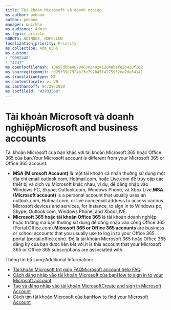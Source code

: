 ```yaml
---
title: Tài khoản Microsoft và doanh nghiệp
ms.author: pebaum
author: pebaum
manager: mnirkhe
ms.audience: Admin
ms.topic: article
ROBOTS: NOINDEX, NOFOLLOW
localization_priority: Priority
ms.collection: Adm_O365
ms.custom:
- "9002448"
- "4747"
ms.openlocfilehash: 13a97dbba48794630248241284ebafe26428f162
ms.sourcegitcommit: cd25f39a7924b13e797845f4275932ea2da64141
ms.translationtype: MT
ms.contentlocale: vi-VN
ms.lasthandoff: 04/29/2020
ms.locfileid: "43933568"
---
```

# <a name="microsoft-and-business-accounts"></a><span data-ttu-id="247ff-102">Tài khoản Microsoft và doanh nghiệp</span><span class="sxs-lookup"><span data-stu-id="247ff-102">Microsoft and business accounts</span></span>

<span data-ttu-id="247ff-103">Tài khoản Microsoft của bạn khác với tài khoản Microsoft 365 hoặc Office 365 của bạn.</span><span class="sxs-lookup"><span data-stu-id="247ff-103">Your Microsoft account is different from your Microsoft 365 or Office 365 account.</span></span>

- <span data-ttu-id="247ff-104">**MSA (Microsoft Account)** là một tài khoản cá nhân thường sử dụng một địa chỉ email outlook.com, Hotmail.com, hoặc Live.com để truy cập các thiết bị và dịch vụ Microsoft khác nhau, ví dụ, để đăng nhập vào Windows PC, Skype, Outlook.com, Windows Phone, và Xbox Live.</span><span class="sxs-lookup"><span data-stu-id="247ff-104">**MSA (Microsoft account)** is a personal account that usually uses an outlook.com, Hotmail.com, or live.com email address to access various Microsoft devices and services, for instance, to sign in to Windows pc, Skype, Outlook.com, Windows Phone, and Xbox LIVE.</span></span>
- <span data-ttu-id="247ff-105">**Microsoft 365 hoặc tài khoản Office 365** là tài khoản doanh nghiệp hoặc trường mà bạn thường sử dụng để đăng nhập vào cổng Office 365 (Portal.Office.com).</span><span class="sxs-lookup"><span data-stu-id="247ff-105">**Microsoft 365 or Office 365 accounts** are business or school accounts that you usually use to log in to your Office 365 portal (portal.office.com).</span></span> <span data-ttu-id="247ff-106">Đó là tài khoản Microsoft 365 hoặc Office 365 đăng ký của bạn được liên kết với.</span><span class="sxs-lookup"><span data-stu-id="247ff-106">It is this account that your Microsoft 365 or Office 365 subscriptions are associated with.</span></span>

<span data-ttu-id="247ff-107">Thông tin bổ sung:</span><span class="sxs-lookup"><span data-stu-id="247ff-107">Additional Information:</span></span>

- [<span data-ttu-id="247ff-108">Tài khoản Microsoft trợ giúp FAQ</span><span class="sxs-lookup"><span data-stu-id="247ff-108">Microsoft account help FAQ</span></span>](https://support.microsoft.com/hub/4294457/microsoft-account-help) 
- [<span data-ttu-id="247ff-109">Cách đăng nhập vào tài khoản Microsoft của bạn</span><span class="sxs-lookup"><span data-stu-id="247ff-109">How to sign in to your Microsoft account</span></span>](https://support.microsoft.com/help/4028195/microsoft-account-how-to-sign-in)
- [<span data-ttu-id="247ff-110">Tạo và đăng nhập vào tài khoản Microsoft</span><span class="sxs-lookup"><span data-stu-id="247ff-110">Create and sign in Microsoft Account</span></span>](https://account.microsoft.com/account)
- [<span data-ttu-id="247ff-111">Cách tìm tài khoản Microsoft của bạn</span><span class="sxs-lookup"><span data-stu-id="247ff-111">How to find your Microsoft Account</span></span>](https://support.microsoft.com/help/13811/microsoft-account-how-to-find)
